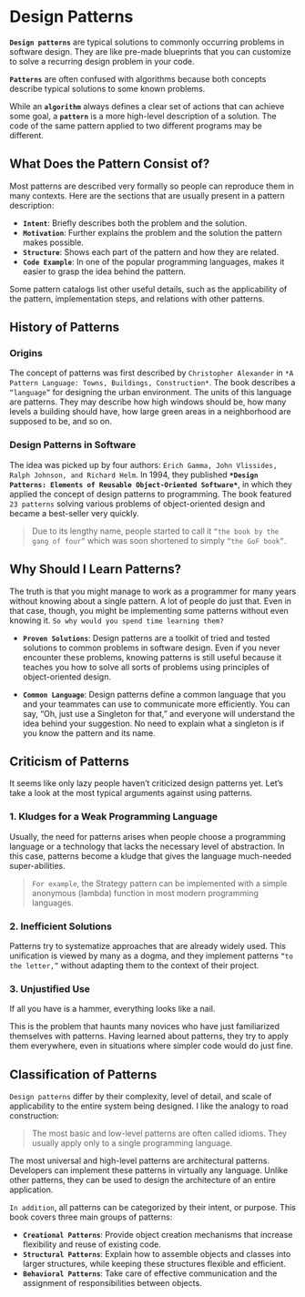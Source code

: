 # Design Patterns

**`Design patterns`** are typical solutions to commonly occurring problems in software design. They are like pre-made blueprints that you can customize to solve a recurring design problem in your code.

**`Patterns`** are often confused with algorithms because both concepts describe typical solutions to some known problems. 

While an **`algorithm`** always defines a clear set of actions that can achieve some goal, a **`pattern`** is a more high-level description of a solution. The code of the same pattern applied to two different programs may be different.

## What Does the Pattern Consist of?

Most patterns are described very formally so people can reproduce them in many contexts. Here are the sections that are usually present in a pattern description:

- **`Intent`**: Briefly describes both the problem and the solution.
- **`Motivation`**: Further explains the problem and the solution the pattern makes possible.
- **`Structure`**: Shows each part of the pattern and how they are related.
- **`Code Example`**: In one of the popular programming languages, makes it easier to grasp the idea behind the pattern.

Some pattern catalogs list other useful details, such as the applicability of the pattern, implementation steps, and relations with other patterns.

## History of Patterns

### Origins

The concept of patterns was first described by `Christopher Alexander` in `*A Pattern Language: Towns, Buildings, Construction*`. The book describes a `“language”` for designing the urban environment. The units of this language are patterns. They may describe how high windows should be, how many levels a building should have, how large green areas in a neighborhood are supposed to be, and so on.

### Design Patterns in Software

The idea was picked up by four authors: `Erich Gamma, John Vlissides, Ralph Johnson, and Richard Helm`. In 1994, they published **`*Design Patterns: Elements of Reusable Object-Oriented Software*`**, in which they applied the concept of design patterns to programming. The book featured `23 patterns` solving various problems of object-oriented design and became a best-seller very quickly.
> Due to its lengthy name, people started to call it `“the book by the gang of four”` which was soon shortened to simply `“the GoF book”`.


## Why Should I Learn Patterns?

The truth is that you might manage to work as a programmer for many years without knowing about a single pattern. A lot of people do just that. Even in that case, though, you might be implementing some patterns without even knowing it. `So why would you spend time learning them?`

- **`Proven Solutions`**: Design patterns are a toolkit of tried and tested solutions to common problems in software design. Even if you never encounter these problems, knowing patterns is still useful because it teaches you how to solve all sorts of problems using principles of object-oriented design.
  
- **`Common Language`**: Design patterns define a common language that you and your teammates can use to communicate more efficiently. You can say, “Oh, just use a Singleton for that,” and everyone will understand the idea behind your suggestion. No need to explain what a singleton is if you know the pattern and its name.

## Criticism of Patterns

It seems like only lazy people haven’t criticized design patterns yet. Let’s take a look at the most typical arguments against using patterns.

### 1. Kludges for a Weak Programming Language

Usually, the need for patterns arises when people choose a programming language or a technology that lacks the necessary level of abstraction. In this case, patterns become a kludge that gives the language much-needed super-abilities.

> `For example`, the Strategy pattern can be implemented with a simple anonymous (lambda) function in most modern programming languages.

### 2. Inefficient Solutions

Patterns try to systematize approaches that are already widely used. This unification is viewed by many as a dogma, and they implement patterns `“to the letter,”` without adapting them to the context of their project.

### 3. Unjustified Use

If all you have is a hammer, everything looks like a nail.

This is the problem that haunts many novices who have just familiarized themselves with patterns. Having learned about patterns, they try to apply them everywhere, even in situations where simpler code would do just fine.

## Classification of Patterns

`Design patterns` differ by their complexity, level of detail, and scale of applicability to the entire system being designed. I like the analogy to road construction:
> The most basic and low-level patterns are often called idioms. They usually apply only to a single programming language.

The most universal and high-level patterns are architectural patterns. Developers can implement these patterns in virtually any language. Unlike other patterns, they can be used to design the architecture of an entire application.

`In addition`, all patterns can be categorized by their intent, or purpose. This book covers three main groups of patterns:

- **`Creational Patterns`**: Provide object creation mechanisms that increase flexibility and reuse of existing code.
- **`Structural Patterns`**: Explain how to assemble objects and classes into larger structures, while keeping these structures flexible and efficient.
- **`Behavioral Patterns`**: Take care of effective communication and the assignment of responsibilities between objects.
